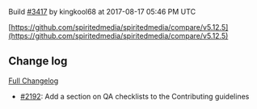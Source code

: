 Build [#3417](https://circleci.com/gh/spiritedmedia/spiritedmedia/3417) by kingkool68 at 2017-08-17 05:46 PM UTC

[https://github.com/spiritedmedia/spiritedmedia/compare/v5.12.5](https://github.com/spiritedmedia/spiritedmedia/compare/v5.12.5)
## Change log
[Full Changelog](https://github.com/spiritedmedia/spiritedmedia/compare/v5.12.4...v5.12.5)

 - [#2192](https://github.com/spiritedmedia/spiritedmedia/pull/2192): Add a section on QA checklists to the Contributing guidelines
